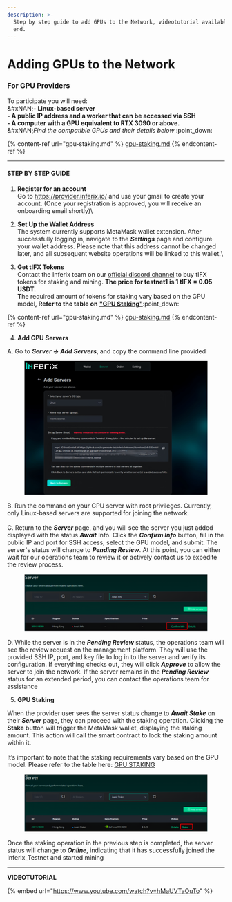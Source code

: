 ```yaml
---
description: >-
  Step by step guide to add GPUs to the Network, videotutorial available at the
  end.
---
```


# Adding GPUs to the Network

### For GPU Providers

To participate you will need:\
&#xNAN;**- Linux-based server**\
**- A public IP address and a worker that can be accessed via SSH**\
**- A computer with a GPU equivalent to RTX 3090 or above.** \
&#xNAN;_&#x46;ind the compatible GPUs and their details below_ :point\_down:

{% content-ref url="gpu-staking.md" %}
[gpu-staking.md](gpu-staking.md)
{% endcontent-ref %}

***

#### STEP BY STEP GUIDE

1. **Register for an account** \
   Go to https://provider.inferix.io/ and use your gmail to create your account. (Once your registration is approved, you will receive an onboarding email shortly)\

2. **Set Up the Wallet Address** \
   The system currently supports MetaMask wallet extension. After successfully logging in, navigate to the _**Settings**_ page and configure your wallet address. Please note that this address cannot be changed later, and all subsequent website operations will be linked to this wallet.\

3. **Get tIFX Tokens**\
   Contact the Inferix team on our [official discord channel](https://discord.gg/q5gBts3Q6x) to buy tIFX tokens for staking and mining. **The price for testnet1 is 1 tIFX = 0.05 USDT.**\
   **T**he required amount of tokens for staking vary based on the GPU mode&#x6C;**, Refer  to the table on** [**"GPU Staking"**](gpu-staking.md):point\_down:

{% content-ref url="gpu-staking.md" %}
[gpu-staking.md](gpu-staking.md)
{% endcontent-ref %}

4. **Add GPU Servers**&#x20;

A. Go to _**Server → Add Servers**_, and copy the command line provided

<div data-full-width="false"><figure><img src="../.gitbook/assets/IMG_2826 (1).JPG" alt=""><figcaption></figcaption></figure></div>

B. Run the command on your GPU server with root privileges. Currently, only Linux-based servers are supported for joining the network. \
\
C. Return to the _**Server**_ page, and you will see the server you just added displayed with the status _**Await**_ Info. Click the _**Confirm Info**_ button, fill in the public IP and port for SSH access, select the GPU model, and submit. The server's status will change to _**Pending Review**_. At this point, you can either wait for our operations team to review it or actively contact us to expedite the review process.

<figure><img src="../.gitbook/assets/IMG_2828.PNG" alt=""><figcaption></figcaption></figure>

D. While the server is in the _**Pending Review**_ status, the operations team will see the review request on the management platform. They will use the provided SSH IP, port, and key file to log in to the server and verify its configuration. If everything checks out, they will click _**Approve**_ to allow the server to join the network. If the server remains in the _**Pending Review**_ status for an extended period, you can contact the operations team for assistance

5. **GPU Staking**&#x20;

When the provider user sees the server status change to _**Await Stake**_ on their _**Server**_ page, they can proceed with the staking operation. Clicking the **Stake** button will trigger the MetaMask wallet, displaying the staking amount. This action will call the smart contract to lock the staking amount within it. \
\
It’s important to note that the staking requirements vary based on the GPU model. Please refer to the table here: [GPU STAKING ](gpu-staking.md)

<figure><img src="../.gitbook/assets/IMG_2827.PNG" alt=""><figcaption></figcaption></figure>

Once the staking operation in the previous step is completed, the server status will change to _**Online**_, indicating that it has successfully joined the Inferix\_Testnet and started mining

***

&#x20;**VIDEOTUTORIAL**&#x20;

{% embed url="https://www.youtube.com/watch?v=hMaUVTaOuTo" %}
